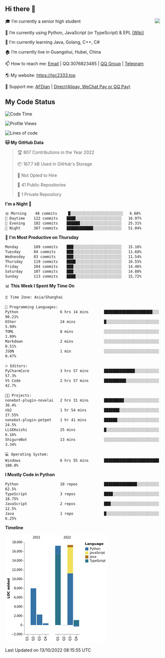 ## Hi there 👋

<div width="50%">
<img align="right" src="https://github-readme-stats.vercel.app/api?username=lgc2333&show_icons=true" />
</div>

🎓 I’m currently a senior high student

📝 I’m currently using Python, JavaScript (or TypeScript) & EPL [(Wiki)](https://en.wikipedia.org/wiki/Easy_Programming_Language)

📒 I'm currently learning Java, Golang, C++, C#

🏠 I’m currently live in Guangshui, Hubei, China

📫 How to reach me: [Email](mailto:lgc2333@126.com) | QQ:3076823485 | [QQ Group](https://jq.qq.com/?_wv=1027&k=ktwOHdU2) | [Telegram](https://t.me/@lgc2333)

🌎 My website: <https://lgc2333.top>

🤝 Support me: [AFDian](https://afdian.net/@lgc2333) | [Direct(Alipay, WeChat Pay or QQ Pay)](https://s2.loli.net/2022/02/03/MLqe53BjWOAhpcF.png)

## My Code Status

<!--START_SECTION:waka-->
![Code Time](http://img.shields.io/badge/Code%20Time-785%20hrs%2032%20mins-blue)

![Profile Views](http://img.shields.io/badge/Profile%20Views-1-blue)

![Lines of code](https://img.shields.io/badge/From%20Hello%20World%20I%27ve%20Written-46%20Thousand%20lines%20of%20code-blue)

**🐱 My GitHub Data** 

> 🏆 807 Contributions in the Year 2022
 > 
> 📦 167.7 kB Used in GitHub's Storage 
 > 
> 🚫 Not Opted to Hire
 > 
> 📜 41 Public Repositories 
 > 
> 🔑 1 Private Repository 
 > 
**I'm a Night 🦉** 

```text
🌞 Morning    48 commits     █░░░░░░░░░░░░░░░░░░░░░░░░   6.68% 
🌆 Daytime    122 commits    ████░░░░░░░░░░░░░░░░░░░░░   16.97% 
🌃 Evening    182 commits    ██████░░░░░░░░░░░░░░░░░░░   25.31% 
🌙 Night      367 commits    ████████████░░░░░░░░░░░░░   51.04%

```
📅 **I'm Most Productive on Thursday** 

```text
Monday       109 commits    ███░░░░░░░░░░░░░░░░░░░░░░   15.16% 
Tuesday      84 commits     ███░░░░░░░░░░░░░░░░░░░░░░   11.68% 
Wednesday    83 commits     ███░░░░░░░░░░░░░░░░░░░░░░   11.54% 
Thursday     119 commits    ████░░░░░░░░░░░░░░░░░░░░░   16.55% 
Friday       104 commits    ███░░░░░░░░░░░░░░░░░░░░░░   14.46% 
Saturday     107 commits    ███░░░░░░░░░░░░░░░░░░░░░░   14.88% 
Sunday       113 commits    ████░░░░░░░░░░░░░░░░░░░░░   15.72%

```


📊 **This Week I Spent My Time On** 

```text
⌚︎ Time Zone: Asia/Shanghai

💬 Programming Languages: 
Python                   6 hrs 14 mins       ██████████████████████░░░   90.21% 
Other                    24 mins             █░░░░░░░░░░░░░░░░░░░░░░░░   5.99% 
TOML                     8 mins              ░░░░░░░░░░░░░░░░░░░░░░░░░   1.99% 
Markdown                 2 mins              ░░░░░░░░░░░░░░░░░░░░░░░░░   0.51% 
JSON                     1 min               ░░░░░░░░░░░░░░░░░░░░░░░░░   0.47%

🔥 Editors: 
PyCharmCore              3 hrs 57 mins       ██████████████░░░░░░░░░░░   57.3% 
VS Code                  2 hrs 57 mins       ██████████░░░░░░░░░░░░░░░   42.7%

🐱‍💻 Projects: 
nonebot-plugin-novelai   2 hrs 31 mins       █████████░░░░░░░░░░░░░░░░   36.4% 
nb2                      1 hr 54 mins        ███████░░░░░░░░░░░░░░░░░░   27.55% 
nonebot-plugin-petpet    1 hr 41 mins        ██████░░░░░░░░░░░░░░░░░░░   24.5% 
LLSEKoishi               25 mins             █░░░░░░░░░░░░░░░░░░░░░░░░   6.16% 
ShigureBot               13 mins             ░░░░░░░░░░░░░░░░░░░░░░░░░   3.34%

💻 Operating System: 
Windows                  6 hrs 55 mins       █████████████████████████   100.0%

```

**I Mostly Code in Python** 

```text
Python                   10 repos            ███████████████░░░░░░░░░░   62.5% 
TypeScript               3 repos             ████░░░░░░░░░░░░░░░░░░░░░   18.75% 
JavaScript               2 repos             ███░░░░░░░░░░░░░░░░░░░░░░   12.5% 
Java                     1 repo              █░░░░░░░░░░░░░░░░░░░░░░░░   6.25%

```


**Timeline**

![Chart not found](https://raw.githubusercontent.com/lgc2333/lgc2333/main/charts/bar_graph.png) 


 Last Updated on 13/10/2022 08:15:55 UTC
<!--END_SECTION:waka-->

